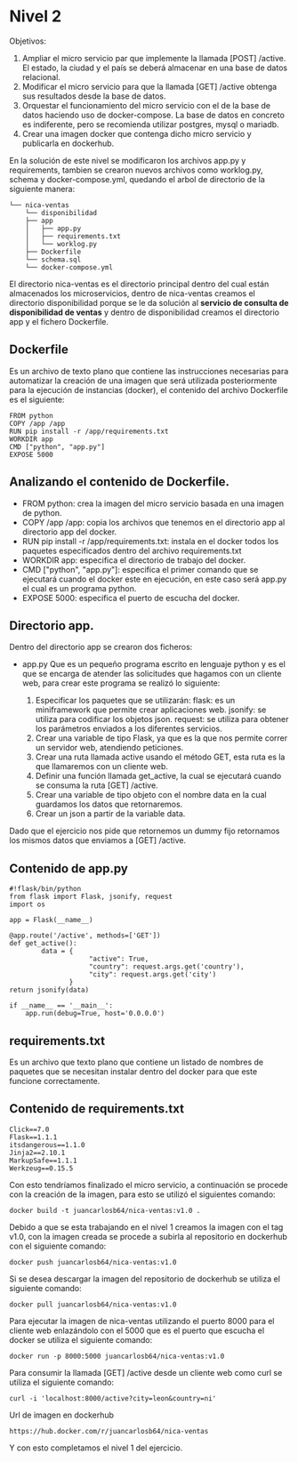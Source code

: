 ﻿# Nivel 2
Objetivos:
1. Ampliar el micro servicio par que implemente la llamada [POST] /active. El estado, la ciudad y el país se deberá almacenar en una base de datos relacional.
2. Modificar el micro servicio para que la llamada [GET] /active obtenga sus resultados desde la base de datos.
3. Orquestar el funcionamiento del micro servicio con el de la base de datos haciendo uso de docker-compose. La base de datos en concreto es indiferente, pero se recomienda utilizar postgres, mysql o mariadb.
4. Crear una imagen docker que contenga dicho micro servicio y publicarla en dockerhub.

En la solución de este nivel se modificaron los archivos app.py y requirements, tambien se crearon nuevos archivos como worklog.py, schema y docker-compose.yml, quedando el arbol de directorio de la siguiente manera:

    └── nica-ventas
	    └── disponibilidad
		├── app
		│   ├── app.py
		│   ├── requirements.txt
		│   └── worklog.py
		├── Dockerfile
		└── schema.sql
		└── docker-compose.yml


El directorio nica-ventas es el directorio principal dentro del cual están almacenados los microservicios, dentro de nica-ventas creamos el directorio disponibilidad porque se le da solución al **servicio de consulta de disponibilidad de ventas** y dentro de disponibilidad creamos el directorio app y el fichero Dockerfile.
## Dockerfile
Es un archivo de texto plano que contiene las instrucciones necesarias para automatizar la creación de una imagen que será utilizada posteriormente para la ejecución de instancias (docker), el contenido del archivo Dockerfile es el siguiente:

    FROM python
    COPY /app /app
    RUN pip install -r /app/requirements.txt
    WORKDIR app
    CMD ["python", "app.py"]
    EXPOSE 5000
## Analizando el contenido de Dockerfile.

 - FROM python: crea la imagen del micro servicio basada en una imagen de python.
 - COPY /app /app: copia los archivos que tenemos en el directorio app al directorio app del docker.
 - RUN pip install -r /app/requirements.txt: instala en el docker todos los paquetes especificados dentro del archivo requirements.txt
 - WORKDIR app: especifica el directorio de trabajo del docker.
 - CMD ["python", "app.py"]: especifica el primer comando que se ejecutará cuando el docker este en ejecución, en este caso será app.py el cual es un programa python.
 - EXPOSE 5000: especifica el puerto de escucha del docker.
## Directorio app.
Dentro del directorio app se crearon dos ficheros: 
 - app.py
Que es un pequeño programa escrito en lenguaje python y es el que se encarga de atender las solicitudes que hagamos con un cliente web, para crear este programa se realizó lo siguiente:

	1. Especificar los paquetes que se utilizarán:
	flask: es un miniframework que permite crear aplicaciones web.
	jsonify: se utiliza para codificar los objetos json.
	request: se utiliza para obtener los parámetros enviados a los diferentes servicios.
	2. Crear una variable de tipo Flask, ya que es la que nos permite correr un servidor web, atendiendo peticiones.
	3. Crear una ruta llamada active usando el método GET, esta ruta es la que llamaremos con un cliente web.
	4. Definir una función llamada get_active, la cual se ejecutará cuando se consuma la ruta [GET] /active.
	5. Crear una variable de tipo objeto con el nombre data en la cual guardamos los datos que retornaremos.
	6. Crear un json a partir de la variable data.

Dado que el ejercicio nos pide que retornemos un dummy fijo retornamos los mismos datos que enviamos a [GET] /active.
## Contenido de app.py

    #!flask/bin/python
    from flask import Flask, jsonify, request
    import os
    
    app = Flask(__name__)
    
    @app.route('/active', methods=['GET'])
    def get_active():
    	    data = {
					    "active": True,
		                "country": request.args.get('country'),
		                "city": request.args.get('city')
			       }
	return jsonify(data)
	
	if __name__ == '__main__':
	    app.run(debug=True, host='0.0.0.0')
## requirements.txt
Es un archivo que texto plano que contiene un listado de nombres de paquetes que se necesitan instalar dentro del docker para que este funcione correctamente.

## Contenido de requirements.txt

    Click==7.0
    Flask==1.1.1
    itsdangerous==1.1.0
    Jinja2==2.10.1
    MarkupSafe==1.1.1
    Werkzeug==0.15.5

Con esto tendríamos finalizado el micro servicio, a continuación se procede con la creación de la imagen, para esto se utilizó el siguientes comando:

    docker build -t juancarlosb64/nica-ventas:v1.0 .

Debido a que se esta trabajando en el nivel 1 creamos la imagen con el tag v1.0, con la imagen creada se procede a subirla al repositorio en dockerhub con el siguiente comando:

    docker push juancarlosb64/nica-ventas:v1.0

Si se desea descargar la imagen del repositorio de dockerhub se utiliza el siguiente comando:

    docker pull juancarlosb64/nica-ventas:v1.0

Para ejecutar la imagen de nica-ventas utilizando el puerto 8000 para el cliente web enlazándolo con el 5000 que es el puerto que escucha el docker se utiliza el siguiente comando:
 
    docker run -p 8000:5000 juancarlosb64/nica-ventas:v1.0

Para consumir la llamada [GET] /active desde un cliente web como curl se utiliza el siguiente comando:

    curl -i 'localhost:8000/active?city=leon&country=ni'

Url de imagen en dockerhub

    https://hub.docker.com/r/juancarlosb64/nica-ventas

Y con esto completamos el nivel 1 del ejercicio.
